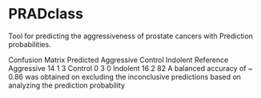 # PRADclass
Tool for predicting the aggressiveness of prostate cancers
with Prediction probabilities.

Confusion Matrix
Predicted
Aggressive 
Control 
Indolent
Reference
Aggressive 
14
1
3
Control 
0
3
0
Indolent
16
2
82
A balanced accuracy of ~  0.86 was obtained on excluding the inconclusive predictions based on analyzing the prediction probability

